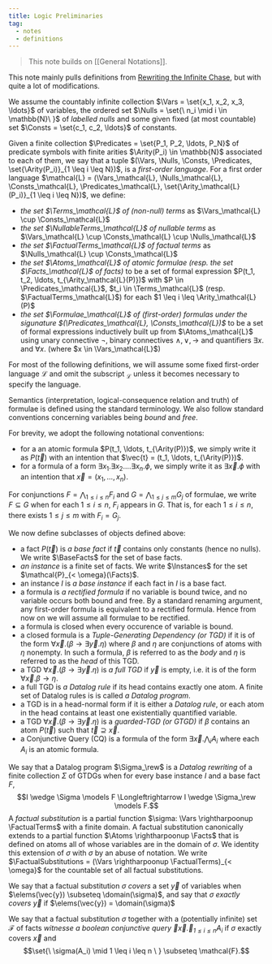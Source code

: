 ```yaml
---
title: Logic Preliminaries
tag:
  - notes
  - definitions
---
```


> This note builds on [[General Notations]].

This note mainly pulls definitions from [Rewriting the Infinite Chase](https://krr-oxford.github.io/Guarded-saturation/files/p2537-benedikt-long.pdf), but with quite a lot of modifications.

We assume the countably infinite collection $\Vars = \set{x_1, x_2, x_3, \ldots}$ of variables, the ordered set $\Nulls = \set{\ n_i \mid i \in \mathbb{N}\ }$ of *labelled nulls* and some given fixed (at most countable) set $\Consts = \set{c_1, c_2, \ldots}$ of constants.

Given a finite collection $\Predicates = \set{P_1, P_2, \ldots, P_N}$ of predicate symbols with finite arities $\Arity(P_i) \in \mathbb{N}$ associated to each of them, we say that a tuple $(\Vars, \Nulls, \Consts, \Predicates, \set{\Arity(P_i)}_{1 \leq i \leq N})$, is a *first-order language*. For a first order language $\mathcal{L} = (\Vars_\mathcal{L}, \Nulls_\mathcal{L}, \Consts_\mathcal{L}, \Predicates_\mathcal{L}, \set{\Arity_\mathcal{L}(P_i)}_{1 \leq i \leq N})$, we define:
 - *the set $\Terms_\mathcal{L}$ of (non-null) terms* as $\Vars_\mathcal{L} \cup \Consts_\mathcal{L}$
 - *the set $\NullableTerms_\mathcal{L}$ of nullable terms* as $\Vars_\mathcal{L} \cup \Consts_\mathcal{L} \cup \Nulls_\mathcal{L}$
 - _the set $\FactualTerms_\mathcal{L}$ of factual terms_ as $\Nulls_\mathcal{L} \cup \Consts_\mathcal{L}$
 - _the set $\Atoms_\mathcal{L}$ of atomic formulae (resp. the set $\Facts_\mathcal{L}$ of facts)_ to be a set of formal expression $P(t_1, t_2, \ldots, t_{\Arity_\mathcal{L}(P)})$ with $P \in \Predicates_\mathcal{L}$, $t_i \in \Terms_\mathcal{L}$ (resp. $\FactualTerms_\mathcal{L}$) for each $1 \leq i \leq \Arity_\mathcal{L}(P)$
 - *the set $\Formulae_\mathcal{L}$ of (first-order) formulas under the sigunature $(\Predicates_\mathcal{L}, \Consts_\mathcal{L})$* to be a set of formal expressions inductively built up from $\Atoms_\mathcal{L}$ using unary connective $\neg$, binary connectives $\wedge, \vee, \rightarrow$ and quantifiers $\exists x.$ and $\forall x.$ (where $x \in \Vars_\mathcal{L}$)

For most of the following definitions, we will assume some fixed first-order language $\mathcal{L}$ and omit the subscript $_\mathcal{L}$ unless it becomes necessary to specify the language.

Semantics (interpretation, logical-consequence relation and truth) of formulae is defined using the standard terminology. We also follow standard conventions concerning variables being *bound* and *free*.

For brevity, we adopt the following notational conventions:
  - for a an atomic formula $P(t_1, \ldots, t_{\Arity(P)})$, we simply write it as $P(\vec{t})$ with an intention that $\vec{t} = (t_1, \ldots, t_{\Arity(P)})$.
  - for a formula of a form $\exists x_1. \exists x_2. \ldots \exists x_n. \phi$, we simply write it as $\exists \vec{x}. \phi$ with an intention that $\vec{x} = (x_1, \ldots, x_n)$.

For conjunctions $F = \bigwedge_{1 \leq i \leq n} F_i$ and $G = \bigwedge_{1 \leq j \leq m} G_j$ of formulae, we write $F \subseteq G$ when for each $1 \leq i \leq n$, $F_i$ appears in $G$. That is, for each $1 \leq i \leq n$, there exists $1 \leq j \leq m$ with $F_i = G_j$.

We now define subclasses of objects defined above:
  - a fact $P(\vec{t})$ is *a base fact* if $\vec{t}$ contains only constants (hence no nulls). We write $\BaseFacts$ for the set of base facts.
  - *an instance* is a finite set of facts. We write $\Instances$ for the set $\mathcal{P}_{< \omega}(\Facts)$.
  - an instance $I$ is *a base instance* if each fact in $I$ is a base fact.
  - a formula is *a rectified formula* if no variable is bound twice, and no variable occurs both bound and free. By a standard renaming argument, any first-order formula is equivalent to a rectified formula. Hence from now on we will assume all formulae to be rectified.
  - a formula is closed when every occurence of variable is bound.
  - a closed formula is a *Tuple-Generating Dependency (or TGD)* if it is of the form $\forall \vec{x}. (\beta \rightarrow \exists \vec{y}. \eta)$ where $\beta$ and $\eta$ are conjunctions of atoms with $\eta$ nonempty. In such a formula, $\beta$ is referred to as the *body* and $\eta$ is referred to as the *head* of this TGD.
  - a TGD $\forall \vec{x}. (\beta \rightarrow \exists \vec{y}. \eta)$ is *a full TGD* if $\vec{y}$ is empty, i.e. it is of the form $\forall \vec{x}. \beta \rightarrow \eta$.
  - a full TGD is *a Datalog rule* if its head contains exactly one atom. A finite set of Datalog rules is is called *a Datalog program*.
  - a TGD is in a head-normal form if it is either a *Datalog rule*, or each atom in the head contains at least one existentially quantified variable.
  - a TGD $\forall \vec{x}. (\beta \rightarrow \exists \vec{y}. \eta)$ is a *guarded-TGD (or GTGD)* if $\beta$ contains an atom $P(\vec{t})$ such that $\vec{t} \supseteq \vec{x}$.
  - a Conjunctive Query (CQ) is a formula of the form $\exists \vec{x}. \bigwedge_i A_i$ where each $A_i$ is an atomic formula.

We say that a Datalog program $\Sigma_\rew$ is a *Datalog rewriting* of a finite collection $\Sigma$ of GTDGs when for every base instance $I$ and a base fact $F$, $$I \wedge \Sigma \models F \Longleftrightarrow I \wedge \Sigma_\rew \models F.$$
A *factual substitution* is a partial function $\sigma: \Vars \rightharpoonup \FactualTerms$ with a finite domain. A factual substitution canonically extends to a partial function $\Atoms \rightharpoonup \Facts$ that is defined on atoms all of whose variables are in the domain of $\sigma$. We identity this extension of $\sigma$ with $\sigma$ by an abuse of notation. We write $\FactualSubstitutions = (\Vars \rightharpoonup \FactualTerms)_{< \omega}$ for the countable set of all factual substitutions.

We say that a factual substitution $\sigma$ *covers* a set $\vec{y}$ of variables when $\elems(\vec{y}) \subseteq \domain(\sigma)$, and say that $\sigma$ *exactly covers $\vec{y}$* if $\elems(\vec{y}) = \domain(\sigma)$

We say that a factual substitution $\sigma$ together with a (potentially infinite) set $\mathcal{F}$ of facts *witnesse a boolean conjunctive query $\exists \vec{x}. \bigwedge_{1 \leq i \leq n} A_i$* if $\sigma$ exactly covers $\vec{x}$ and $$\set{\ \sigma(A_i) \mid 1 \leq i \leq n \ } \subseteq \mathcal{F}.$$